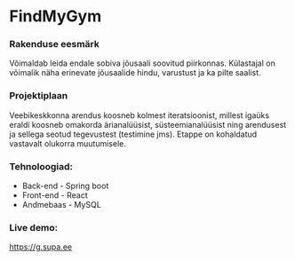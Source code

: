 # FindMyGym
### Rakenduse eesmärk
Võimaldab leida endale sobiva jõusaali soovitud piirkonnas. Külastajal on võimalik näha erinevate jõusaalide hindu, varustust ja ka pilte saalist.
### Projektiplaan
Veebikeskkonna arendus koosneb kolmest iteratsioonist, millest igaüks eraldi koosneb omakorda ärianalüüsist, süsteemianalüüsist ning arendusest ja sellega seotud tegevustest (testimine jms). Etappe on kohaldatud vastavalt olukorra muutumisele.
### Tehnoloogiad: 
- Back-end - Spring boot
- Front-end -  React
- Andmebaas -  MySQL
### Live demo:
https://g.supa.ee
